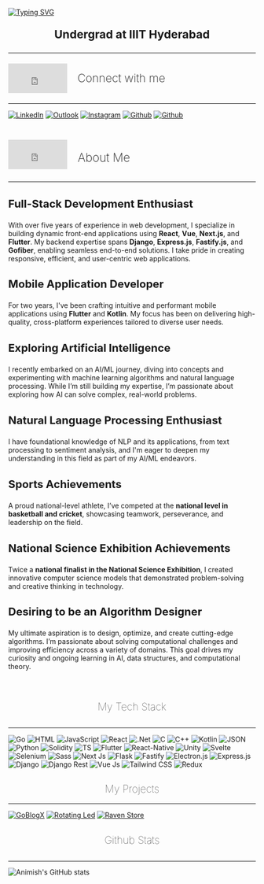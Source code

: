 <a href="https://git.io/typing-svg"><img src="https://readme-typing-svg.herokuapp.com?font=Fira+Code&size=70&duration=3000&pause=1000&color=B9FBC0&center=true&vCenter=true&width=1600&height=200&lines=Hi%2C+I+am+Animish+Sharma!;Welcome+to+my+GitHub+Profile" alt="Typing SVG" /></a>
<p style="font-size: 23px; text-align:center; font-weight: 700;">Undergrad at IIIT Hyderabad</p>
<hr style="height:0.8px"/>
<span style="display:flex; flex-direction: row; align-items:center"><iframe src="https://giphy.com/embed/dzaUX7CAG0Ihi" width="120" height= "60"style="" frameBorder="0" class="giphy-embed" allowFullScreen></iframe><p style="font-size: 23px; font-weight: 200; margin-left: 8px;">&nbsp;&nbsp;Connect with me</p></span>
<hr style="height: 0.8px"/>


[![LinkedIn](https://img.shields.io/badge/LinkedIn-0077B5?style=for-the-badge&logo=linkedin&logoColor=white)](https://www.linkedin.com/in/animish-s-b4531a276/) [![Outlook](https://img.shields.io/badge/Microsoft_Outlook-0078D4?style=for-the-badge&logo=microsoft-outlook&logoColor=white)](mailto:animish.sharma@students.iiit.ac.in) [![Instagram](https://img.shields.io/badge/Instagram-E4405F?style=for-the-badge&logo=instagram&logoColor=white)](https://instagram.com/animishxsharma) [![Github](https://img.shields.io/badge/GitHub-100000?style=for-the-badge&logo=github&logoColor=white)](https://github.com/Animish-Sharma) [![Github](https://img.shields.io/badge/Linktree-100000?style=for-the-badge&logo=linktree)](https://linktr.ee/animishxsharma)

<br style="height=0"/>
<span style="display:flex; flex-direction: row; align-items:center"><iframe src="https://giphy.com/embed/l3q2QYwaBdjZGz1II" width="120" height= "60"style="" frameBorder="0" class="giphy-embed" allowFullScreen></iframe><h2 style="font-size: 24px; font-weight: 200; margin-left: 8px;">&nbsp;&nbsp;About Me</h2></span>
<hr style="height: 0.8px"/>

<h3 style="font-size: 22px">Full-Stack Development Enthusiast</h3>
<p>
    With over five years of experience in web development, I specialize in building dynamic front-end applications 
    using <strong>React</strong>, <strong>Vue</strong>, <strong>Next.js</strong>, and <strong>Flutter</strong>. 
    My backend expertise spans <strong>Django</strong>, <strong>Express.js</strong>, <strong>Fastify.js</strong>, 
    and <strong>Gofiber</strong>, enabling seamless end-to-end solutions. I take pride in creating responsive, efficient, 
    and user-centric web applications.
</p>

<h3 style="font-size: 22px">Mobile Application Developer</h3>
<p>
    For two years, I've been crafting intuitive and performant mobile applications using <strong>Flutter</strong> 
    and <strong>Kotlin</strong>. My focus has been on delivering high-quality, cross-platform experiences tailored to 
    diverse user needs.
</p>

<h3 style="font-size: 22px">Exploring Artificial Intelligence</h3>
<p>
    I recently embarked on an AI/ML journey, diving into concepts and experimenting with machine learning algorithms 
    and natural language processing. While I’m still building my expertise, I’m passionate about exploring how AI 
    can solve complex, real-world problems.
</p>

<h3 style="font-size: 22px">Natural Language Processing Enthusiast</h3>
<p>
    I have foundational knowledge of NLP and its applications, from text processing to sentiment analysis, and I'm eager 
    to deepen my understanding in this field as part of my AI/ML endeavors.
</p>

<h3 style="font-size: 22px">Sports Achievements</h3>
<p>
    A proud national-level athlete, I’ve competed at the <strong>national level in basketball and cricket</strong>, 
    showcasing teamwork, perseverance, and leadership on the field.
</p>

<h3 style="font-size: 22px">National Science Exhibition Achievements</h3>
<p>
    Twice a <strong>national finalist in the National Science Exhibition</strong>, I created innovative computer science 
    models that demonstrated problem-solving and creative thinking in technology.
</p>
<h3 style="font-size: 22px">Desiring to be an Algorithm Designer</h3>
<p>
    My ultimate aspiration is to design, optimize, and create cutting-edge algorithms. I’m passionate about solving 
    computational challenges and improving efficiency across a variety of domains. This goal drives my curiosity 
    and ongoing learning in AI, data structures, and computational theory.
</p>
<br/>
<h2 style="text-align:center; font-weight: 100; margin-bottom: 30px">My Tech Stack</h2>
<hr style="height: 0.8px" />

![Go](https://img.shields.io/badge/Go-00ADD8?style=for-the-badge&logo=go&logoColor=white) ![HTML](https://img.shields.io/badge/HTML5-E34F26?style=for-the-badge&logo=html5&logoColor=white) ![JavaScript](https://img.shields.io/badge/JavaScript-323330?style=for-the-badge&logo=javascript&logoColor=F7DF1E) ![React](https://img.shields.io/badge/React-20232A?style=for-the-badge&logo=react&logoColor=61DAFB) ![.Net](https://img.shields.io/badge/.NET-512BD4?style=for-the-badge&logo=dotnet&logoColor=white) ![C](https://img.shields.io/badge/C-00599C?style=for-the-badge&logo=c&logoColor=white) ![C++](https://img.shields.io/badge/C%2B%2B-00599C?style=for-the-badge&logo=c%2B%2B&logoColor=white) ![Kotlin](https://img.shields.io/badge/Kotlin-B125EA?style=for-the-badge&logo=kotlin&logoColor=white) ![JSON](https://img.shields.io/badge/json-5E5C5C?style=for-the-badge&logo=json&logoColor=white) ![Python](https://img.shields.io/badge/Python-FFD43B?style=for-the-badge&logo=python&logoColor=blue) ![Solidity](https://img.shields.io/badge/Solidity-e6e6e6?style=for-the-badge&logo=solidity&logoColor=black) ![TS](https://img.shields.io/badge/TypeScript-007ACC?style=for-the-badge&logo=typescript&logoColor=white) ![Flutter](https://img.shields.io/badge/Flutter-02569B?style=for-the-badge&logo=flutter&logoColor=white) ![React-Native](https://img.shields.io/badge/React_Native-20232A?style=for-the-badge&logo=react&logoColor=61DAFB) ![Unity](https://img.shields.io/badge/Unity-100000?style=for-the-badge&logo=unity&logoColor=white) ![Svelte](https://img.shields.io/badge/Svelte-4A4A55?style=for-the-badge&logo=svelte&logoColor=FF3E00) ![Selenium](https://img.shields.io/badge/Selenium-43B02A?style=for-the-badge&logo=Selenium&logoColor=white) ![Sass](https://img.shields.io/badge/Sass-CC6699?style=for-the-badge&logo=sass&logoColor=white) ![Next Js](https://img.shields.io/badge/next%20js-000000?style=for-the-badge&logo=nextdotjs&logoColor=white) ![Flask](https://img.shields.io/badge/Flask-000000?style=for-the-badge&logo=flask&logoColor=white) ![Fastify](https://img.shields.io/badge/fastify-202020?style=for-the-badge&logo=fastify&logoColor=white) ![Electron.js](https://img.shields.io/badge/Electron-2B2E3A?style=for-the-badge&logo=electron&logoColor=9FEAF9) ![Express.js](https://img.shields.io/badge/Express%20js-000000?style=for-the-badge&logo=express&logoColor=white) ![Django](https://img.shields.io/badge/Django-092E20?style=for-the-badge&logo=django&logoColor=green) ![Django Rest](https://img.shields.io/badge/django%20rest-ff1709?style=for-the-badge&logo=django&logoColor=whites) ![Vue Js](https://img.shields.io/badge/Vue%20js-35495E?style=for-the-badge&logo=vuedotjs&logoColor=4FC08D) ![Tailwind CSS](https://img.shields.io/badge/Tailwind_CSS-38B2AC?style=for-the-badge&logo=tailwind-css&logoColor=white)
![Redux](https://img.shields.io/badge/Redux-593D88?style=for-the-badge&logo=redux&logoColor=white)

<h2 style="text-align:center; font-weight: 100">My Projects</h3>
<hr style="height: 0.8px" />

[![GoBlogX](https://github-readme-stats.vercel.app/api/pin/?username=Animish-Sharma&repo=GoBlogX)](https://github.com/Animish-Sharma/GoBlogX) [![Rotating Led](https://github-readme-stats.vercel.app/api/pin/?username=Animish-Sharma&repo=rotating-led-display)](https://github.com/Animish-Sharma/rotating-led-display)
[![Raven Store](https://github-readme-stats.vercel.app/api/pin/?username=Animish-Sharma&repo=RavenStore)](https://github.com/Animish-Sharma/RavenStore) 
<br/>
<h2 style="text-align:center; font-weight: 100; margin-bottom: 30px">Github Stats</h3>
<hr style="height: 0.8px" />

![Animish's GitHub stats](https://github-readme-stats.vercel.app/api?username=animish-sharma&show_icons=true&theme=dracula)
